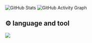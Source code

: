 ![GitHub Stats](https://github-readme-stats.vercel.app/api?username=akvrmaa&show_icons=true&hide=prs&count_private=true&include_all_commits=true&theme=radical)
![GitHub Activity Graph](https://github-readme-activity-graph.vercel.app/graph?username=akvrmaa&theme=github-compact)

## ⚙️ language and tool

<p align="left">
  <img src="https://skillicons.dev/icons?i=html,css,js,nodejs,express,mongodb,cloudinary" />
</p>
